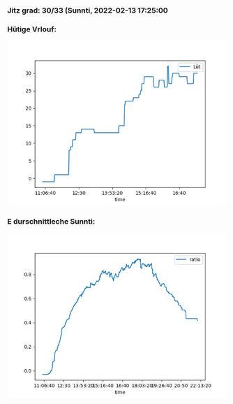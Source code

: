 ### Jitz grad: 30/33 (Sunnti, 2022-02-13 17:25:00

### Hütige Vrlouf:
![Graph](Today.png)

### E durschnittleche Sunnti:
![Graph](Sunnti.png)